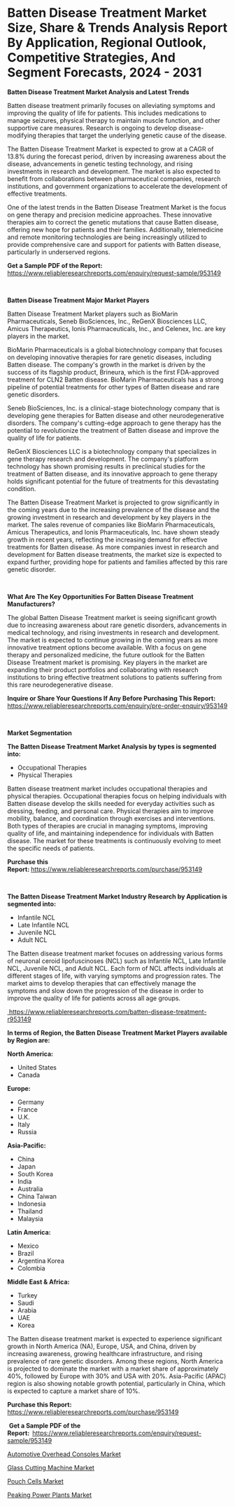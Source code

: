 <p><h1>Batten Disease Treatment Market Size, Share & Trends Analysis Report By Application, Regional Outlook, Competitive Strategies, And Segment Forecasts, 2024 - 2031</h1></p><p><strong>Batten Disease Treatment Market Analysis and Latest Trends</strong></p>
<p><p>Batten disease treatment primarily focuses on alleviating symptoms and improving the quality of life for patients. This includes medications to manage seizures, physical therapy to maintain muscle function, and other supportive care measures. Research is ongoing to develop disease-modifying therapies that target the underlying genetic cause of the disease.</p><p>The Batten Disease Treatment Market is expected to grow at a CAGR of 13.8% during the forecast period, driven by increasing awareness about the disease, advancements in genetic testing technology, and rising investments in research and development. The market is also expected to benefit from collaborations between pharmaceutical companies, research institutions, and government organizations to accelerate the development of effective treatments.</p><p>One of the latest trends in the Batten Disease Treatment Market is the focus on gene therapy and precision medicine approaches. These innovative therapies aim to correct the genetic mutations that cause Batten disease, offering new hope for patients and their families. Additionally, telemedicine and remote monitoring technologies are being increasingly utilized to provide comprehensive care and support for patients with Batten disease, particularly in underserved regions.</p></p>
<p><strong>Get a Sample PDF of the Report:&nbsp;</strong> <a href="https://www.reliableresearchreports.com/enquiry/request-sample/953149">https://www.reliableresearchreports.com/enquiry/request-sample/953149</a></p>
<p>&nbsp;</p>
<p><strong>Batten Disease Treatment Major Market Players</strong></p>
<p><p>Batten Disease Treatment Market players such as BioMarin Pharmaceuticals, Seneb BioSciences, Inc., ReGenX Biosciences LLC, Amicus Therapeutics, Ionis Pharmaceuticals, Inc., and Celenex, Inc. are key players in the market.</p><p>BioMarin Pharmaceuticals is a global biotechnology company that focuses on developing innovative therapies for rare genetic diseases, including Batten disease. The company's growth in the market is driven by the success of its flagship product, Brineura, which is the first FDA-approved treatment for CLN2 Batten disease. BioMarin Pharmaceuticals has a strong pipeline of potential treatments for other types of Batten disease and rare genetic disorders.</p><p>Seneb BioSciences, Inc. is a clinical-stage biotechnology company that is developing gene therapies for Batten disease and other neurodegenerative disorders. The company's cutting-edge approach to gene therapy has the potential to revolutionize the treatment of Batten disease and improve the quality of life for patients.</p><p>ReGenX Biosciences LLC is a biotechnology company that specializes in gene therapy research and development. The company's platform technology has shown promising results in preclinical studies for the treatment of Batten disease, and its innovative approach to gene therapy holds significant potential for the future of treatments for this devastating condition.</p><p>The Batten Disease Treatment Market is projected to grow significantly in the coming years due to the increasing prevalence of the disease and the growing investment in research and development by key players in the market. The sales revenue of companies like BioMarin Pharmaceuticals, Amicus Therapeutics, and Ionis Pharmaceuticals, Inc. have shown steady growth in recent years, reflecting the increasing demand for effective treatments for Batten disease. As more companies invest in research and development for Batten disease treatments, the market size is expected to expand further, providing hope for patients and families affected by this rare genetic disorder.</p></p>
<p>&nbsp;</p>
<p><strong>What Are The Key Opportunities For Batten Disease Treatment Manufacturers?</strong></p>
<p><p>The global Batten Disease Treatment market is seeing significant growth due to increasing awareness about rare genetic disorders, advancements in medical technology, and rising investments in research and development. The market is expected to continue growing in the coming years as more innovative treatment options become available. With a focus on gene therapy and personalized medicine, the future outlook for the Batten Disease Treatment market is promising. Key players in the market are expanding their product portfolios and collaborating with research institutions to bring effective treatment solutions to patients suffering from this rare neurodegenerative disease.</p></p>
<p><strong>Inquire or Share Your Questions If Any Before Purchasing This Report:</strong> <a href="https://www.reliableresearchreports.com/enquiry/pre-order-enquiry/953149">https://www.reliableresearchreports.com/enquiry/pre-order-enquiry/953149</a></p>
<p>&nbsp;</p>
<p><strong>Market Segmentation</strong></p>
<p><strong>The Batten Disease Treatment Market Analysis by types is segmented into:</strong></p>
<p><ul><li>Occupational Therapies</li><li>Physical Therapies</li></ul></p>
<p><p>Batten disease treatment market includes occupational therapies and physical therapies. Occupational therapies focus on helping individuals with Batten disease develop the skills needed for everyday activities such as dressing, feeding, and personal care. Physical therapies aim to improve mobility, balance, and coordination through exercises and interventions. Both types of therapies are crucial in managing symptoms, improving quality of life, and maintaining independence for individuals with Batten disease. The market for these treatments is continuously evolving to meet the specific needs of patients.</p></p>
<p><strong>Purchase this Report:&nbsp;</strong><a href="https://www.reliableresearchreports.com/purchase/953149">https://www.reliableresearchreports.com/purchase/953149</a></p>
<p>&nbsp;</p>
<p><strong>The Batten Disease Treatment Market Industry Research by Application is segmented into:</strong></p>
<p><ul><li>Infantile NCL</li><li>Late Infantile NCL</li><li>Juvenile NCL</li><li>Adult NCL</li></ul></p>
<p><p>The Batten disease treatment market focuses on addressing various forms of neuronal ceroid lipofuscinoses (NCL) such as Infantile NCL, Late Infantile NCL, Juvenile NCL, and Adult NCL. Each form of NCL affects individuals at different stages of life, with varying symptoms and progression rates. The market aims to develop therapies that can effectively manage the symptoms and slow down the progression of the disease in order to improve the quality of life for patients across all age groups.</p></p>
<p><a href="https://www.reliableresearchreports.com/batten-disease-treatment-r953149">&nbsp;https://www.reliableresearchreports.com/batten-disease-treatment-r953149</a></p>
<p><strong>In terms of Region, the Batten Disease Treatment Market Players available by Region are:</strong></p>
<p>
    <p> <strong> North America: </strong>
        <ul>
            <li>United States</li>
            <li>Canada</li>
        </ul>
        </p> 
    <p> <strong> Europe: </strong>
        <ul>
            <li>Germany</li>
            <li>France</li>
            <li>U.K.</li>
            <li>Italy</li>
            <li>Russia</li>
        </ul>
        </p> 
    <p> <strong> Asia-Pacific: </strong>
        <ul>
            <li>China</li>
            <li>Japan</li>
            <li>South Korea</li>
            <li>India</li>
            <li>Australia</li>
            <li>China Taiwan</li>
            <li>Indonesia</li>
            <li>Thailand</li>
            <li>Malaysia</li>
        </ul>
        </p> 
    <p> <strong> Latin America: </strong>
        <ul>
            <li>Mexico</li>
            <li>Brazil</li>
            <li>Argentina Korea</li>
            <li>Colombia</li>
        </ul>
        </p> 
    <p> <strong> Middle East & Africa: </strong>
        <ul>
            <li>Turkey</li>
            <li>Saudi</li>
            <li>Arabia</li>
            <li>UAE</li>
            <li>Korea</li>
        </ul>
    </p>
    </p>
<p><p>The Batten disease treatment market is expected to experience significant growth in North America (NA), Europe, USA, and China, driven by increasing awareness, growing healthcare infrastructure, and rising prevalence of rare genetic disorders. Among these regions, North America is projected to dominate the market with a market share of approximately 40%, followed by Europe with 30% and USA with 20%. Asia-Pacific (APAC) region is also showing notable growth potential, particularly in China, which is expected to capture a market share of 10%.</p></p>
<p><strong>Purchase this Report: </strong><a href="https://www.reliableresearchreports.com/purchase/953149">https://www.reliableresearchreports.com/purchase/953149</a></p>
<p>&nbsp;<strong>Get a Sample PDF of the Report:&nbsp;&nbsp;</strong><a href="https://www.reliableresearchreports.com/enquiry/request-sample/953149">https://www.reliableresearchreports.com/enquiry/request-sample/953149</a></p>
<p><strong></strong></p>
<p><p><a href="https://github.com/cecuraprangm/Market-Research-Report-List-2/blob/main/automotive-overhead-consoles-market.md">Automotive Overhead Consoles Market</a></p><p><a href="https://www.linkedin.com/pulse/glass-cutting-machine-market-insights-cagr-trends-growth-strategies-luuac?trackingId=8gCtI7fJXIZ%2BN%2FKFmQAing%3D%3D">Glass Cutting Machine Market</a></p><p><a href="https://github.com/fiixsa/Market-Research-Report-List-2/blob/main/pouch-cells-market.md">Pouch Cells Market</a></p><p><a href="https://www.linkedin.com/pulse/peaking-power-plants-market-share-evolution-growth-trends-2024-dokmc?trackingId=cU50lYcOooCvlROvg73spg%3D%3D">Peaking Power Plants Market</a></p></p>